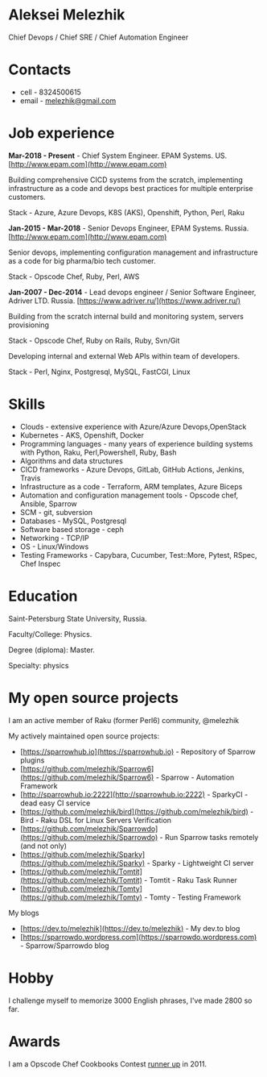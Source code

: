 # Aleksei Melezhik 

Chief Devops / Chief SRE  / Chief Automation Engineer

# Contacts

* cell - 8324500615
* email - melezhik@gmail.com

# Job experience

**Mar-2018 - Present** - Chief System Engineer. EPAM Systems. US. [http://www.epam.com](http://www.epam.com)

Building comprehensive CICD systems from the scratch, implementing infrastructure as a code and devops best practices for multiple enterprise customers.

Stack - Azure, Azure Devops, K8S (AKS), Openshift, Python, Perl, Raku

**Jan-2015 - Mar-2018** - Senior Devops Engineer, EPAM Systems. Russia. [http://www.epam.com](http://www.epam.com)

Senior devops, implementing configuration management and infrastructure as a code for big pharma/bio tech customer.

Stack - Opscode Chef, Ruby, Perl, AWS

**Jan-2007 - Dec-2014** - Lead devops engineer / Senior Software Engineer, Adriver LTD. Russia. [https://www.adriver.ru/](https://www.adriver.ru/)

Building from the scratch internal build and monitoring system, servers provisioning

Stack -  Opscode Chef, Ruby on Rails, Ruby, Svn/Git

Developing internal and external Web APIs within team of developers.

Stack - Perl, Nginx, Postgresql, MySQL, FastCGI, Linux

# Skills

* Clouds - extensive experience with Azure/Azure Devops,OpenStack
* Kubernetes - AKS, Openshift, Docker
* Programming languages - many years of experience building 
systems with Python, Raku, Perl,Powershell, Ruby, Bash
* Algorithms and data structures
* CICD frameworks - Azure Devops, GitLab, GitHub Actions, Jenkins, Travis
* Infrastructure as a code - Terraform, ARM templates, Azure Biceps
* Automation and configuration management tools - Opscode chef, Ansible, Sparrow
* SCM - git, subversion
* Databases - MySQL, Postgresql
* Software based storage - ceph
* Networking - TCP/IP
* OS - Linux/Windows
* Testing Frameworks - Capybara, Cucumber, Test::More, Pytest, RSpec, Chef Inspec

# Education

Saint-Petersburg State University, Russia. 

Faculty/College: Physics. 

Degree (diploma): Master. 

Specialty: physics

# My open source projects

I am an active member of Raku (former Perl6) community, @melezhik

My actively maintained open source projects:

* [https://sparrowhub.io](https://sparrowhub.io) - Repository of Sparrow plugins
* [https://github.com/melezhik/Sparrow6](https://github.com/melezhik/Sparrow6) - Sparrow - Automation Framework
* [http://sparrowhub.io:2222](http://sparrowhub.io:2222) - SparkyCI - dead easy CI service
* [https://github.com/melezhik/bird](https://github.com/melezhik/bird) - Bird - Raku DSL for Linux Servers Verification
* [https://github.com/melezhik/Sparrowdo](https://github.com/melezhik/Sparrowdo) - Run Sparrow tasks remotely (and not only)
* [https://github.com/melezhik/Sparky](https://github.com/melezhik/Sparky) - Sparky - Lightweight CI server
* [https://github.com/melezhik/Tomtit](https://github.com/melezhik/Tomtit) - Tomtit - Raku Task Runner
* [https://github.com/melezhik/Tomty](https://github.com/melezhik/Tomty) - Tomty - Testing Framework

My blogs

* [https://dev.to/melezhik](https://dev.to/melezhik) - My dev.to blog
* [https://sparrowdo.wordpress.com](https://sparrowdo.wordpress.com) - Sparrow/Sparrowdo blog

# Hobby

I challenge myself to memorize 3000 English phrases, I've made 2800 so far.

# Awards

I am a Opscode Chef Cookbooks Contest [runner up](https://blog.chef.io/the-cookbook-contest-is-over-and-the-winners-are/) in 2011.
